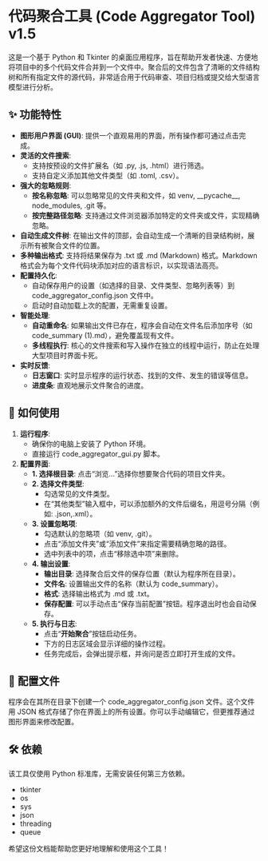 # **代码聚合工具 (Code Aggregator Tool) v1.5**

这是一个基于 Python 和 Tkinter 的桌面应用程序，旨在帮助开发者快速、方便地将项目中的多个代码文件合并到一个文件中。聚合后的文件包含了清晰的文件结构树和所有指定文件的源代码，非常适合用于代码审查、项目归档或提交给大型语言模型进行分析。

## **✨ 功能特性**

* **图形用户界面 (GUI)**: 提供一个直观易用的界面，所有操作都可通过点击完成。  
* **灵活的文件搜索**:  
  * 支持按预设的文件扩展名（如 .py, .js, .html）进行筛选。  
  * 支持自定义添加其他文件类型（如 .toml, .csv）。  
* **强大的忽略规则**:  
  * **按名称忽略**: 可以忽略常见的文件夹和文件，如 venv, \_\_pycache\_\_, node\_modules, .git 等。  
  * **按完整路径忽略**: 支持通过文件浏览器添加特定的文件夹或文件，实现精确忽略。  
* **自动生成文件树**: 在输出文件的顶部，会自动生成一个清晰的目录结构树，展示所有被聚合文件的位置。  
* **多种输出格式**: 支持将结果保存为 .txt 或 .md (Markdown) 格式。Markdown 格式会为每个文件代码块添加对应的语言标识，以实现语法高亮。  
* **配置持久化**:  
  * 自动保存用户的设置（如选择的目录、文件类型、忽略列表等）到 code\_aggregator\_config.json 文件中。  
  * 启动时自动加载上次的配置，无需重复设置。  
* **智能处理**:  
  * **自动重命名**: 如果输出文件已存在，程序会自动在文件名后添加序号（如 code\_summary (1).md），避免覆盖现有文件。  
  * **多线程执行**: 核心的文件搜索和写入操作在独立的线程中运行，防止在处理大型项目时界面卡死。  
* **实时反馈**:  
  * **日志窗口**: 实时显示程序的运行状态、找到的文件、发生的错误等信息。  
  * **进度条**: 直观地展示文件聚合的进度。

## **🚀 如何使用**

1. **运行程序**:  
   * 确保你的电脑上安装了 Python 环境。  
   * 直接运行 code\_aggregator\_gui.py 脚本。  
2. **配置界面**:  
   * **1\. 选择根目录**: 点击“浏览...”选择你想要聚合代码的项目文件夹。  
   * **2\. 选择文件类型**:  
     * 勾选常见的文件类型。  
     * 在“其他类型”输入框中，可以添加额外的文件后缀名，用逗号分隔（例如: .json,.xml）。  
   * **3\. 设置忽略项**:  
     * 勾选默认的忽略项（如 venv, .git）。  
     * 点击“添加文件夹”或“添加文件”来指定需要精确忽略的路径。  
     * 选中列表中的项，点击“移除选中项”来删除。  
   * **4\. 输出设置**:  
     * **输出目录**: 选择聚合后文件的保存位置（默认为程序所在目录）。  
     * **文件名**: 设置输出文件的名称（默认为 code\_summary）。  
     * **格式**: 选择输出格式为 .md 或 .txt。  
     * **保存配置**: 可以手动点击“保存当前配置”按钮。程序退出时也会自动保存。  
   * **5\. 执行与日志**:  
     * 点击“**开始聚合**”按钮启动任务。  
     * 下方的日志区域会显示详细的操作过程。  
     * 任务完成后，会弹出提示框，并询问是否立即打开生成的文件。

## **📄 配置文件**

程序会在其所在目录下创建一个 code\_aggregator\_config.json 文件。这个文件用 JSON 格式存储了你在界面上的所有设置。你可以手动编辑它，但更推荐通过图形界面来修改配置。

## **🛠️ 依赖**

该工具仅使用 Python 标准库，无需安装任何第三方依赖。

* tkinter  
* os  
* sys  
* json  
* threading  
* queue

希望这份文档能帮助您更好地理解和使用这个工具！